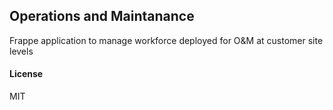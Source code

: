 ## Operations and Maintanance

Frappe application to manage workforce deployed for O&M at customer site levels

#### License

MIT